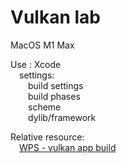# Vulkan lab

MacOS M1 Max   

Use : Xcode   
&ensp;&ensp;settings:   
&ensp;&ensp;&ensp;&ensp;build settings   
&ensp;&ensp;&ensp;&ensp;build phases   
&ensp;&ensp;&ensp;&ensp;scheme   
&ensp;&ensp;&ensp;&ensp;dylib/framework   
  
Relative resource:   
&ensp;&ensp;[WPS - vulkan app build](https://kdocs.cn/l/cnOH80ZcgP85)
